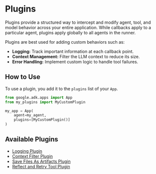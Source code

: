 # Plugins

Plugins provide a structured way to intercept and modify agent, tool, and model behavior across your entire application. While callbacks apply to a particular agent, plugins apply globally to all agents in the runner.

Plugins are best used for adding custom behaviors such as:

*   **Logging:** Track important information at each callback point.
*   **Context Management:** Filter the LLM context to reduce its size.
*   **Error Handling:** Implement custom logic to handle tool failures.

## How to Use

To use a plugin, you add it to the `plugins` list of your `App`.

```python
from google.adk.apps import App
from my_plugins import MyCustomPlugin

my_app = App(
    agent=my_agent,
    plugins=[MyCustomPlugin()]
)
```

## Available Plugins

*   [Logging Plugin](logging_plugin.md)
*   [Context Filter Plugin](context_filter_plugin.md)
*   [Save Files As Artifacts Plugin](save_files_as_artifacts_plugin.md)
*   [Reflect and Retry Tool Plugin](reflect_and_retry_tool_plugin.md)
